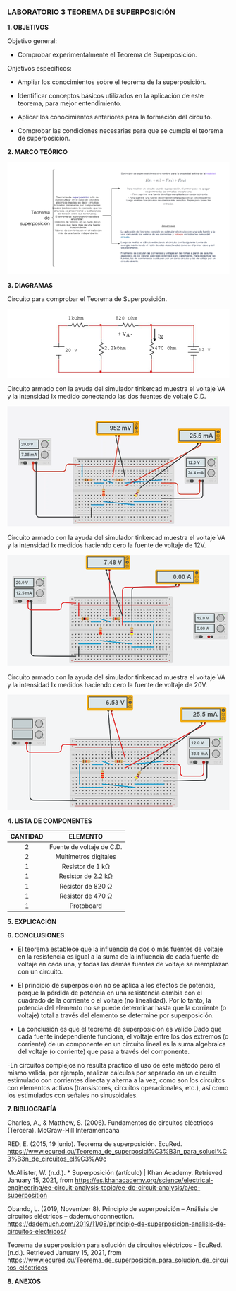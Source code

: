 ### **LABORATORIO 3 TEOREMA DE SUPERPOSICIÓN**

**1. OBJETIVOS**

Objetivo general:

- Comprobar experimentalmente el Teorema de Superposición.

Onjetivos específicos:

- Ampliar los conocimientos sobre el teorema de la superposición.

- Identificar conceptos básicos utilizados en la aplicación de este teorema, para mejor entendimiento.

- Aplicar los conocimientos  anteriores para la formación del circuito. 

- Comprobar las condiciones necesarias para que se cumpla el teorema de superposición.

**2. MARCO TEÓRICO**

![.](https://github.com/Juan-99/Laboratio-3/blob/main/img/Mapa_Superposicion.png)

**3. DIAGRAMAS**

Circuito para comprobar el Teorema de Superposición.

![.](https://github.com/Juan-99/Laboratio-3/blob/main/img/Circuito_superposicion.png)

Circuito armado con la ayuda del simulador tinkercad muestra el voltaje VA y la intensidad Ix medido conectando las dos fuentes de voltaje C.D.

![](https://github.com/Juan-99/Laboratio-3/blob/main/img/Circuito_armado2fuentes.png)

Circuito armado con la ayuda del simulador tinkercad muestra el voltaje VA y la intensidad Ix medidos haciendo cero la fuente de voltaje de 12V.

![.](https://github.com/Juan-99/Laboratio-3/blob/main/img/Circuito_armado20V.png)

Circuito armado con la ayuda del simulador tinkercad muestra el voltaje VA y la intensidad Ix medidos haciendo cero la fuente de voltaje de 20V.

![.](https://github.com/Juan-99/Laboratio-3/blob/main/img/Circuito_armado12V.png)

**4. LISTA DE COMPONENTES**

|**CANTIDAD**|**ELEMENTO**|
|:----:|:----:|
|2|Fuente de voltaje de C.D. |
|2|Multímetros digitales|
|1|Resistor de 1 kΩ|
|1|Resistor de 2.2 kΩ|
|1|Resistor de 820 Ω|
|1|Resistor de 470 Ω|
|1|Protoboard|

**5. EXPLICACIÓN**

**6. CONCLUSIONES**

- El teorema establece que la influencia de dos o más fuentes de voltaje en la resistencia es igual a la suma de la influencia de cada fuente de voltaje en cada una, y todas las demás fuentes de voltaje se reemplazan con un circuito.

- El principio de superposición no se aplica a los efectos de potencia, porque la pérdida de potencia en una resistencia cambia con el cuadrado de la corriente o el voltaje (no linealidad). Por lo tanto, la potencia del elemento no se puede determinar hasta que la corriente (o voltaje) total a través del elemento se determine por superposición.

- La conclusión es que el teorema de superposición es válido Dado que cada fuente independiente funciona, el voltaje entre los dos extremos (o corriente) de un componente en un circuito lineal es la suma algebraica del voltaje (o corriente) que pasa a través del componente.

-En circuitos complejos no resulta práctico el uso de este método pero el mismo valida, por ejemplo, realizar cálculos por separado en un circuito estimulado con corrientes directa y alterna a la vez, como son los circuitos con elementos activos (transistores, circuitos operacionales, etc.), así como los estimulados con señales no sinusoidales.

**7. BIBLIOGRAFÍA**

Charles, A., & Matthew, S. (2006). Fundamentos de circuitos eléctricos (Tercera). McGraw-Hill Interamericana

RED, E. (2015, 19 junio). Teorema de superposición. EcuRed. https://www.ecured.cu/Teorema_de_superposici%C3%B3n_para_soluci%C3%B3n_de_circuitos_el%C3%A9c 

McAllister, W. (n.d.). * Superposición (artículo) | Khan Academy. Retrieved January 15, 2021, from https://es.khanacademy.org/science/electrical-engineering/ee-circuit-analysis-topic/ee-dc-circuit-analysis/a/ee-superposition

Obando, L. (2019, November 8). Principio de superposición – Análisis de circuitos eléctricos – dademuchconnection. https://dademuch.com/2019/11/08/principio-de-superposicion-analisis-de-circuitos-electricos/

Teorema de superposición para solución de circuitos eléctricos - EcuRed. (n.d.). Retrieved January 15, 2021, from https://www.ecured.cu/Teorema_de_superposición_para_solución_de_circuitos_eléctricos

**8. ANEXOS**
